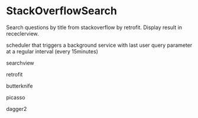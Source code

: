# StackOverflowSearch

Search questions by title from stackoverflow by retrofit. Display result in receclerview. 

scheduler that triggers a background service with last user query parameter at a regular interval (every 15minutes)

searchview

retrofit

butterknife

picasso

dagger2
